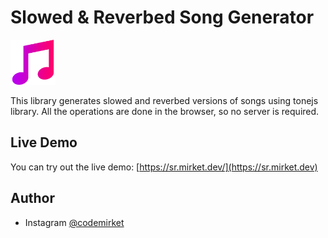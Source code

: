 # Slowed & Reverbed Song Generator

[<img src="public/favicon.png" alt="Slowed & Reverbed Song Generator" width="72">](https://sr.mirket.dev/)

This library generates slowed and reverbed versions of songs using tonejs library. All the operations are done in the browser, so no server is required.

## Live Demo

You can try out the live demo: [https://sr.mirket.dev/](https://sr.mirket.dev)

## Author

- Instagram [@codemirket](https://instagram.com/codemirket)
